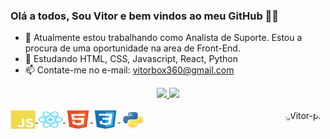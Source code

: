 ### Olá a todos, Sou Vitor e bem vindos ao meu GitHub 👋😎

- 🔭 Atualmente estou trabalhando como Analista de Suporte. Estou a procura de uma oportunidade na area de Front-End.
- 🌱 Estudando HTML, CSS, Javascript, React, Python
- 📫 Contate-me no e-mail: vitorbox360@gmail.com

<div align="center">
  <a href="https://github.com/VitorVieiraa">
  <img height="180em" src="https://github-readme-stats.vercel.app/api?username=VitorVieiraa&show_icons=true&theme=synthwave&include_all_commits=true&count_private=true"/>
  <img height="190em" src="https://github-readme-stats.vercel.app/api/top-langs/?username=VitorVieiraa&layout=compact&langs_count=7&theme=synthwave"/>
</div>
  
<div style="display: inline_block"><br>
  <img align="center" alt="Vitor-Js" height="30" width="40" src="https://raw.githubusercontent.com/devicons/devicon/master/icons/javascript/javascript-plain.svg">
  <img align="center" alt="Vitor-React" height="30" width="40" src="https://raw.githubusercontent.com/devicons/devicon/master/icons/react/react-original.svg">
  <img align="center" alt="Vitor-HTML" height="30" width="40" src="https://raw.githubusercontent.com/devicons/devicon/master/icons/html5/html5-original.svg">
  <img align="center" alt="Vitorr-CSS" height="30" width="40" src="https://raw.githubusercontent.com/devicons/devicon/master/icons/css3/css3-original.svg">
  <img align="center" alt="Vitor-Python" height="30" width="40" src="https://raw.githubusercontent.com/devicons/devicon/master/icons/python/python-original.svg">
  <img align="right" alt="Vitor-pic" height="150" style="border-radius:50px;" src="https://steamuserimages-a.akamaihd.net/ugc/974352316893558192/27BF5DD6D8215372332ADF3E82892DC917BCA023/?imw=5000&imh=5000&ima=fit&impolicy=Letterbox&imcolor=%23000000&letterbox=false">
</div>  
